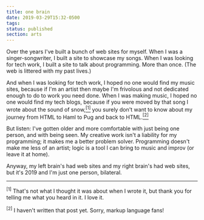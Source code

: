 ```yaml
---
title: one brain
date: 2019-03-29T15:32-0500
tags:
status: published
section: arts
---
```


Over the years I've built a bunch of web sites for myself. When I was a
singer-songwriter, I built a site to showcase my songs. When I was
looking for tech work, I built a site to talk about programming. More
than once. (The web is littered with my past lives.)

And when I was looking for tech work, I hoped no one would
find my music sites, because if I'm an artist then maybe I'm frivolous and
not dedicated enough to do to work you need done. When I was making
music, I hoped no one would find my tech blogs, because
if you were moved by that song I wrote about the sound of
snow,[<sup>[1]</sup>](#fn1)
you surely don't want to know about my journey from HTML to Haml to
Pug and back to HTML.[<sup>[2]</sup>](#fn2)

But listen: I've gotten older and more comfortable with just being
one person, and with being seen. My creative
work isn't a liability for my programming; it makes me a better
problem solver. Programming doesn't make me less of
an artist; logic is a tool I can bring to music and improv
(or leave it at home).

Anyway, my left brain's had web sites and my right brain's had web
sites, but it's 2019 and I'm just one person, bilateral.

---

<div class="footnotes">
  <p><a id="fn1"><sup>[1]</sup></a> That's not what I thought it was about
when I wrote it, but
thank you for telling me what you heard in it. I love it.</p>
  
<p><a id="fn2"><sup>[2]</sup></a> I haven't written that post yet. Sorry,
markup language fans!</p>
</div>
